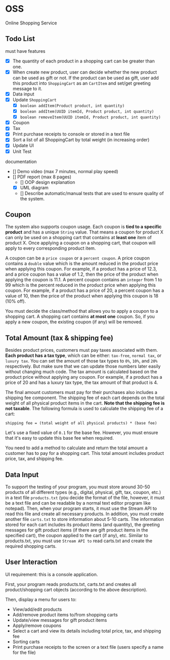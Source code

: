 # OSS
Online Shopping Service

## Todo List

must have features

- [x] The quantity of each product in a shopping cart can be greater than one.
- [x] When create new product, user can decide whether the new product can be used as gift or not. If the product can be used as gift, user add this product into `ShoppingCart` as an `CartItem` and set/get greeting message to it.
- [x] Data input
- [x] Update `ShoppingCart`
  - [x] `boolean addItem(Product product, int quantity)`
  - [x] `boolean addItem(UUID itemId, Product product, int quantity)`
  - [x] `boolean removeItem(UUID itemId, Product product, int quantity)`
- [x] Coupon
- [x] Tax
- [x] Print purchase receipts to console or stored in a text file
- [x] Sort a list of all ShoppingCart by total weight (in increasing order)
- [x] Update UI
- [x] Unit Test

documentation
- [] Demo video (max 7 minutes, normal play speed)
- [] PDF report (max 8 pages)
  - [] OOP design explanation
  - [x] UML diagram
  - [] Describe automatic/manual tests that are used to ensure quality of the system.


## Coupon

The system also supports coupon usage. Each coupon is **tied to a specific product** and has a unique `String` value. That means a coupon for product X can only be used on a shopping cart that contains at **least one** item of product X. Once applying a coupon on a shopping cart, that coupon will apply to every corresponding product item.

A coupon can be a `price coupon` or a `percent coupon`. A price coupon contains a `double` value which is the amount reduced in the product price when applying this coupon. For example, if a product has a price of 12.3, and a price coupon has a value of 1.2, then the price of the product when applying the coupon is 11.1. A percent coupon contains an `integer` from 1 to 99 which is the percent reduced in the product price when applying this coupon. For example, if a product has a price of 20, a percent coupon has a value of 10, then the price of the product when applying this coupon is 18 (10% off).

You must decide the class/method that allows you to apply a coupon to a shopping cart. A shopping cart contains **at most one** coupon. So, if you apply a new coupon, the existing coupon (if any) will be removed.

## Total Amount (tax & shipping fee)

Besides product prices, customers must pay taxes associated with them. **Each product has a tax type**, which can be either: `tax-free`, `normal tax`, or `luxury tax`. You can set the amount of those tax types to `0%`, `10%`, and `20%` respectively. But make sure that we can update those numbers later easily without changing much code. The tax amount is calculated based on the product price without applying any coupon. For example, if a product has a price of 20 and has a luxury tax type, the tax amount of that product is 4.

The final amount customers must pay for their purchases also includes a shipping fee component. The shipping fee of each cart depends on the total weight of all physical product items in the cart. **Note that the shipping fee is not taxable**. The following formula is used to calculate the shipping fee of a cart:

```
shipping fee = (total weight of all physical products) * (base fee)
```

Let's use a fixed value of `0.1` for the base fee. However, you must ensure that it's easy to update this base fee when required.

You need to add a method to calculate and return the total amount a customer has to pay for a shopping cart. This total amount includes product price, tax, and shipping fee.

## Data Input

To support the testing of your program, you must store around 30-50 products of all different types (e.g., digital, physical, gift, tax, coupon, etc.) in a text file `products.txt` (you decide the format of the file, however, it must be a text file and can be readable by a normal text editor program like notepad). Then, when your program starts, it must use the Stream API to read this file and create all necessary products. In addition, you must create another file `carts.txt` to store information about 5-10 carts. The information stored for each cart includes its product items (and quantity), the greeting messages for gift product items (if there are gift product items in the specified cart), the coupon applied to the cart (if any), etc. Similar to products.txt, you must use `Stream API to` read carts.txt and create the required shopping carts.

## User Interaction

UI requirement: this is a console application.

First, your program reads products.txt, carts.txt and creates all product/shopping cart objects (according to the above description).

Then, display a menu for users to:

- View/add/edit products
- Add/remove product items to/from shopping carts
- Update/view messages for gift product items
- Apply/remove coupons
- Select a cart and view its details including total price, tax, and shipping fee
- Sorting carts
- Print purchase receipts to the screen or a text file (users specify a name for the file)
